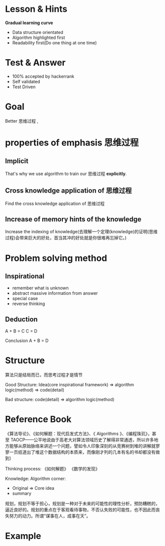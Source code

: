 # Lesson & Hints

**Gradual learning curve**

- Data structure orientated
- Algorithm highlighted first
- Readability first(Do one thing at one time)

# Test & Answer

- 100% accepted by hackerrank
- Self validated
- Test Driven

# Goal

Better 思维过程 ,

# properties of emphasis 思维过程

## Implicit

That's why we use algorithm to train our 思维过程 **explicitly**.

## Cross knowledge application of 思维过程

Find the cross knowledge application of 思维过程

## Increase of memory hints of the knowledge

Increase the indexing of knowledge(去理解一个定理(knowledge)的证明(思维过程)会带来巨大的好处，首当其冲的好处就是你很难再忘掉它。)

# Problem solving method

## Inspirational

- remember what is unknown
- abstract massive information from answer
- special case
- reverse thinking

## Deduction

A + B = C
C = D

Conclusion
A + B = D

# Structure

算法只是结局而已，而思考过程才是情节

Good Structure:
Idea(core inspirational framework) => algorithm logic(method) => code(detail)

Bad structure:
code(detail) => algorithm logic(method)

# Reference Book

《算法导论》、《如何解题：现代启发式方法》、《 Algorithms 》、《编程珠玑》，甚至 TAOCP——公平地说由于高老大对算法领域历史了解得非常通透，所以许多地方能够从原始脉络来讲述一个问题，譬如令人印象深刻的从竞赛树到堆的讲解就寥寥一页纸道出了堆这个数据结构的本质来，而像刚才列的几本有名的书却都没有做到）

Thinking process:
《如何解题》
《数学的发现》

Knowledge:
Algorithm corner:

- Original => Core idea
- summary

规划，规划不等于担心，规划是一种对于未来的可能性的理性分析，预防糟糕的，逼近良好的。规划的重点在于客观看待事物，不否认失败的可能性，也不因此而丧失努力的动力。所谓“谋事在人，成事在天”。

# Example
